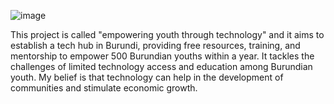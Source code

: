 ![image](https://github.com/Ericanshimir/EYT/assets/109414922/8ea8d642-ff68-4353-8534-ee8208650362)

This project is called "empowering youth through technology" and it aims to establish a tech hub in Burundi, providing free resources, training, and mentorship to empower 500 Burundian youths within a year. It tackles the challenges of limited technology access and education among Burundian youth. My belief is that technology can help in the development of communities and stimulate economic growth.

